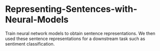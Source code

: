 # Representing-Sentences-with-Neural-Models
Train neural network models to obtain sentence representations. We then used these sentence representations for a downstream task such as sentiment classification.
